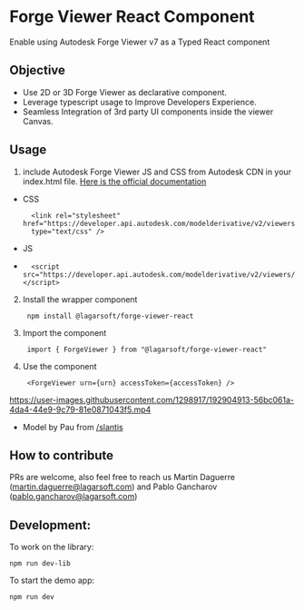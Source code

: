 # Forge Viewer React Component

Enable using Autodesk Forge Viewer v7 as a Typed React component

## Objective

- Use 2D or 3D Forge Viewer as declarative component.
- Leverage typescript usage to Improve Developers Experience.
- Seamless Integration of 3rd party UI components inside the viewer Canvas.

## Usage

1. include Autodesk Forge Viewer JS and CSS from Autodesk CDN in your index.html file. [Here is the official documentation](https://forge.autodesk.com/en/docs/viewer/v7/developers_guide/viewer_basics/starting-html/)

- CSS

        <link rel="stylesheet" href="https://developer.api.autodesk.com/modelderivative/v2/viewers/7.*/style.min.css"
        type="text/css" />

- JS
-
  	    <script src="https://developer.api.autodesk.com/modelderivative/v2/viewers/7.*/viewer3D.min.js"></script>

2.  Install the wrapper component

         npm install @lagarsoft/forge-viewer-react

3.  Import the component

         import { ForgeViewer } from "@lagarsoft/forge-viewer-react"

4.  Use the component

         <ForgeViewer urn={urn} accessToken={accessToken} />

https://user-images.githubusercontent.com/1298917/192904913-56bc061a-4da4-44e9-9c79-81e0871043f5.mp4

- Model by Pau from [/slantis](https://www.slantis.com/)

## How to contribute

PRs are welcome, also feel free to reach us Martin Daguerre (<martin.daguerre@lagarsoft.com>) and Pablo Gancharov (<pablo.gancharov@lagarsoft.com>)

## Development:


To work on the library:
 
```
npm run dev-lib
```

To start the demo app:
 
```
npm run dev
```


